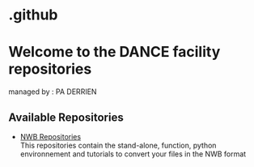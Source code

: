 # .github

# Welcome to the DANCE facility repositories
managed by : PA DERRIEN

## Available Repositories
- [NWB Repositories](https://github.com/DANCE-NeuroStra/NWB)  
  This repositories contain the stand-alone, function, python environnement and tutorials to convert your files in the NWB format
